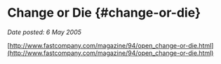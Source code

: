 # Change or Die {#change-or-die}

_Date posted: 6 May 2005_

[http://www.fastcompany.com/magazine/94/open_change-or-die.html](http://www.fastcompany.com/magazine/94/open_change-or-die.html)